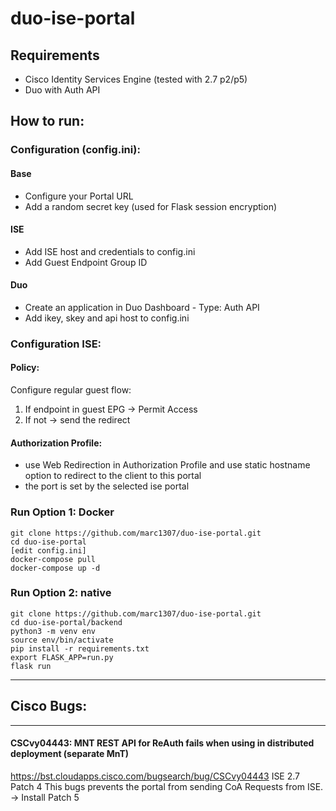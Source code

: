 # duo-ise-portal

## Requirements
 * Cisco Identity Services Engine (tested with 2.7 p2/p5)
 * Duo with Auth API

## How to run:
### Configuration (config.ini):

#### Base
- Configure your Portal URL
- Add a random secret key (used for Flask session encryption)

#### ISE
- Add ISE host and credentials to config.ini
- Add Guest Endpoint Group ID

#### Duo
- Create an application in Duo Dashboard - Type: Auth API
- Add ikey, skey and api host to config.ini

### Configuration ISE:
#### Policy:
Configure regular guest flow:
1. If endpoint in guest EPG -> Permit Access
2. If not -> send the redirect

#### Authorization Profile:
- use Web Redirection in Authorization Profile and use static hostname option to redirect to the client to this portal 
- the port is set by the selected ise portal

### Run Option 1: Docker
```shell
git clone https://github.com/marc1307/duo-ise-portal.git
cd duo-ise-portal
[edit config.ini]
docker-compose pull
docker-compose up -d
```

### Run Option 2: native
```shell
git clone https://github.com/marc1307/duo-ise-portal.git
cd duo-ise-portal/backend
python3 -m venv env
source env/bin/activate
pip install -r requirements.txt
export FLASK_APP=run.py
flask run
```

------

## Cisco Bugs:
------
#### CSCvy04443: MNT REST API for ReAuth fails when using in distributed deployment (separate MnT) 
https://bst.cloudapps.cisco.com/bugsearch/bug/CSCvy04443
ISE 2.7 Patch 4
This bugs prevents the portal from sending CoA Requests from ISE.
-> Install Patch 5
